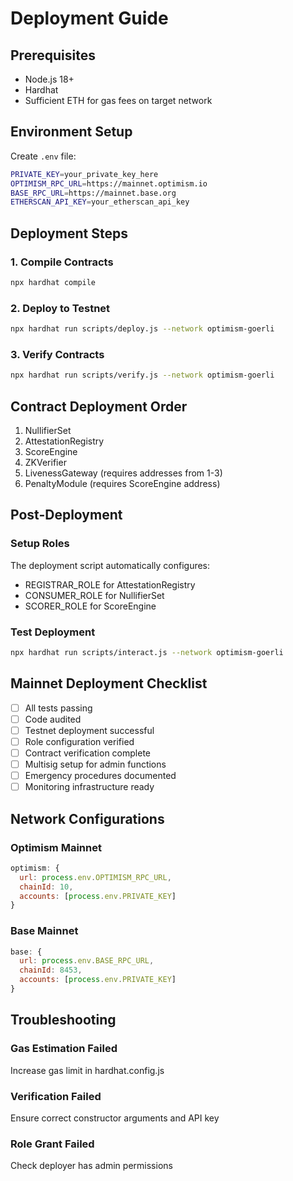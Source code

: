# Deployment Guide

## Prerequisites

- Node.js 18+
- Hardhat
- Sufficient ETH for gas fees on target network

## Environment Setup

Create `.env` file:

```bash
PRIVATE_KEY=your_private_key_here
OPTIMISM_RPC_URL=https://mainnet.optimism.io
BASE_RPC_URL=https://mainnet.base.org
ETHERSCAN_API_KEY=your_etherscan_api_key
```

## Deployment Steps

### 1. Compile Contracts

```bash
npx hardhat compile
```

### 2. Deploy to Testnet

```bash
npx hardhat run scripts/deploy.js --network optimism-goerli
```

### 3. Verify Contracts

```bash
npx hardhat run scripts/verify.js --network optimism-goerli
```

## Contract Deployment Order

1. NullifierSet
2. AttestationRegistry
3. ScoreEngine
4. ZKVerifier
5. LivenessGateway (requires addresses from 1-3)
6. PenaltyModule (requires ScoreEngine address)

## Post-Deployment

### Setup Roles

The deployment script automatically configures:
- REGISTRAR_ROLE for AttestationRegistry
- CONSUMER_ROLE for NullifierSet
- SCORER_ROLE for ScoreEngine

### Test Deployment

```bash
npx hardhat run scripts/interact.js --network optimism-goerli
```

## Mainnet Deployment Checklist

- [ ] All tests passing
- [ ] Code audited
- [ ] Testnet deployment successful
- [ ] Role configuration verified
- [ ] Contract verification complete
- [ ] Multisig setup for admin functions
- [ ] Emergency procedures documented
- [ ] Monitoring infrastructure ready

## Network Configurations

### Optimism Mainnet

```javascript
optimism: {
  url: process.env.OPTIMISM_RPC_URL,
  chainId: 10,
  accounts: [process.env.PRIVATE_KEY]
}
```

### Base Mainnet

```javascript
base: {
  url: process.env.BASE_RPC_URL,
  chainId: 8453,
  accounts: [process.env.PRIVATE_KEY]
}
```

## Troubleshooting

### Gas Estimation Failed

Increase gas limit in hardhat.config.js

### Verification Failed

Ensure correct constructor arguments and API key

### Role Grant Failed

Check deployer has admin permissions

